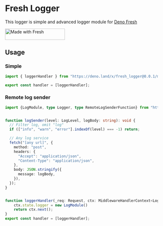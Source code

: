 # Fresh Logger

This logger is simple and advanced logger module for
[Deno Fresh](https://fresh.deno.dev/)

<a href="https://fresh.deno.dev">
   <img width="197" height="37" src="https://fresh.deno.dev/fresh-badge.svg" alt="Made with Fresh" />
</a>

## Usage

### Simple

```ts _middleware.ts
import { loggerHandler } from "https://deno.land/x/fresh_logger@0.0.1/mod.ts";

export const handler = [loggerHandler];
```

### Remote log sender

```ts _middleware.ts
import {LogModule, type Logger, type RemoteLogSenderFunction} from "https://deno.land/x/fresh_logger@0.0.1/mod.ts";


function logSender(level: LogLevel, logBody: string): void {
  // Filter log, omit "log"
  if (["info", "warn", "error"].indexOf(level) === -1) return;

  // Any log service
  fetch("[any url]", {
    method: "post",
    headers: {
      "Accept": "application/json",
      "Content-Type": "application/json",
    },
    body: JSON.stringify({
      message: logBody,
    }),
  });
}


function loggerHandler(_req: Request, ctx: MiddlewareHandlerContext<Logger>) {
    ctx.state.logger = new LogModule()
    return ctx.next();
}
export const handler = [loggerHandler];
```
